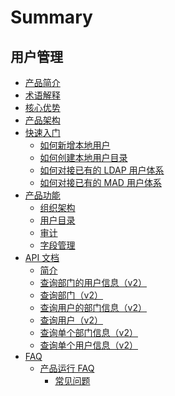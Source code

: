 # Summary

## 用户管理
* [产品简介](产品白皮书/产品简介/README.md)
* [术语解释](产品白皮书/术语解释/Term.md)
* [核心优势](产品白皮书/核心优势/Feature.md)
* [产品架构](产品白皮书/产品架构/Architecture.md)
* [快速入门]()
    * [如何新增本地用户](产品白皮书/快速入门/AddLocalUsers.md)
    * [如何创建本地用户目录](产品白皮书/快速入门/AddLocalDirectory.md)
    * [如何对接已有的 LDAP 用户体系](产品白皮书/快速入门/AddLdapDirectory.md)
    * [如何对接已有的 MAD 用户体系](产品白皮书/快速入门/AddMADDirectory.md)
* [产品功能]()
    * [组织架构](产品白皮书/产品功能/Organizations.md)
    * [用户目录](产品白皮书/产品功能/Directorys.md)
    * [审计](产品白皮书/产品功能/Audits.md)
    * [字段管理](产品白皮书/产品功能/Fields.md)
* [API 文档]()
    * [简介](APIDocs/usermanage/README.md)
    * [查询部门的用户信息（v2）](APIDocs/usermanage/zh-hans/list_department_profiles.md)
    * [查询部门（v2）](APIDocs/usermanage/zh-hans/list_departments.md)
    * [查询用户的部门信息（v2）](APIDocs/usermanage/zh-hans/list_profile_departments.md)
    * [查询用户（v2）](APIDocs/usermanage/zh-hans/list_users.md)
    * [查询单个部门信息（v2）](APIDocs/usermanage/zh-hans/retrieve_department.md)
    * [查询单个用户信息（v2）](APIDocs/usermanage/zh-hans/retrieve_user.md)
* [FAQ]()
    * [产品运行 FAQ]()
        * [常见问题](产品白皮书/FAQ/产品运行异常/常见FAQ.md) 
